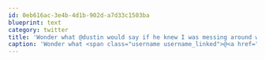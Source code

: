```yaml
---
id: 0eb616ac-3e4b-4d1b-902d-a7d33c1503ba
blueprint: text
category: twitter
title: 'Wonder what @dustin would say if he knew I was messing around with Matador on Win7'
caption: 'Wonder what <span class="username username_linked">@<a href="https://twitter.com/dustin" title="dustin senos">dustin</a></span> would say if he knew I was messing around with Matador on Win7'
---
```


